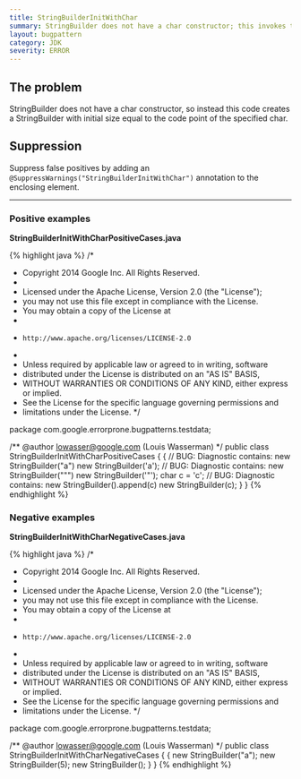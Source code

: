 ```yaml
---
title: StringBuilderInitWithChar
summary: StringBuilder does not have a char constructor; this invokes the int constructor.
layout: bugpattern
category: JDK
severity: ERROR
---
```


<!--
*** AUTO-GENERATED, DO NOT MODIFY ***
To make changes, edit the @BugPattern annotation or the explanation in docs/bugpattern.
-->

## The problem
StringBuilder does not have a char constructor, so instead this code creates a StringBuilder with initial size equal to the code point of the specified char.

## Suppression
Suppress false positives by adding an `@SuppressWarnings("StringBuilderInitWithChar")` annotation to the enclosing element.

----------

### Positive examples
__StringBuilderInitWithCharPositiveCases.java__

{% highlight java %}
/*
 * Copyright 2014 Google Inc. All Rights Reserved.
 *
 * Licensed under the Apache License, Version 2.0 (the "License");
 * you may not use this file except in compliance with the License.
 * You may obtain a copy of the License at
 *
 *     http://www.apache.org/licenses/LICENSE-2.0
 *
 * Unless required by applicable law or agreed to in writing, software
 * distributed under the License is distributed on an "AS IS" BASIS,
 * WITHOUT WARRANTIES OR CONDITIONS OF ANY KIND, either express or implied.
 * See the License for the specific language governing permissions and
 * limitations under the License.
 */

package com.google.errorprone.bugpatterns.testdata;

/** @author lowasser@google.com (Louis Wasserman) */
public class StringBuilderInitWithCharPositiveCases {
  {
    // BUG: Diagnostic contains: new StringBuilder("a")
    new StringBuilder('a');
    // BUG: Diagnostic contains: new StringBuilder("\"")
    new StringBuilder('"');
    char c = 'c';
    // BUG: Diagnostic contains: new StringBuilder().append(c)
    new StringBuilder(c);
  }
}
{% endhighlight %}

### Negative examples
__StringBuilderInitWithCharNegativeCases.java__

{% highlight java %}
/*
 * Copyright 2014 Google Inc. All Rights Reserved.
 *
 * Licensed under the Apache License, Version 2.0 (the "License");
 * you may not use this file except in compliance with the License.
 * You may obtain a copy of the License at
 *
 *     http://www.apache.org/licenses/LICENSE-2.0
 *
 * Unless required by applicable law or agreed to in writing, software
 * distributed under the License is distributed on an "AS IS" BASIS,
 * WITHOUT WARRANTIES OR CONDITIONS OF ANY KIND, either express or implied.
 * See the License for the specific language governing permissions and
 * limitations under the License.
 */

package com.google.errorprone.bugpatterns.testdata;

/** @author lowasser@google.com (Louis Wasserman) */
public class StringBuilderInitWithCharNegativeCases {
  {
    new StringBuilder("a");
    new StringBuilder(5);
    new StringBuilder();
  }
}
{% endhighlight %}

